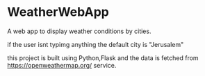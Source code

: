 # WeatherWebApp
A web app to display weather conditions by cities.

if the user isnt typimg anything the default city is "Jerusalem"

this project is built using Python,Flask and the data is fetched from https://openweathermap.org/ service.

